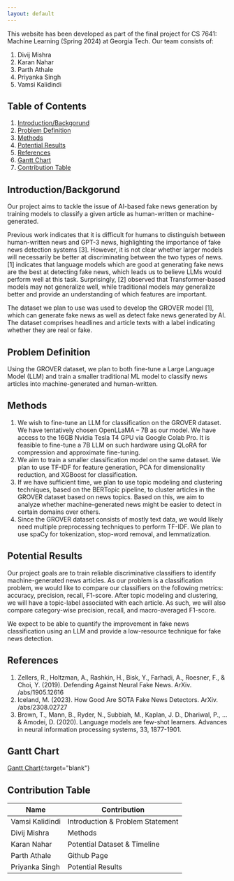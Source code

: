```yaml
---
layout: default
---
```


<!-- Text can be **bold**, _italic_, or ~~strikethrough~~. -->

<!-- [Link to another page](./another-page.html). -->

<!-- There should be whitespace between paragraphs. -->

This website has been developed as part of the final project for CS 7641: Machine Learning (Spring 2024) at Georgia Tech. Our team consists of:
1. Divij Mishra
2. Karan Nahar
3. Parth Athale
4. Priyanka Singh
5. Vamsi Kalidindi

## Table of Contents

1. [Introduction/Backgorund](#introduction-backgorund)
2. [Problem Definition](#problem-definition)
3. [Methods](#methods)
4. [Potential Results](#potential-results)
5. [References](#references)
6. [Gantt Chart](#gantt-chart)
7. [Contribution Table](#contribution-table)

## Introduction/Backgorund
Our project aims to tackle the issue of AI-based fake news generation by training models to classify a given article as human-written or machine-generated. 

Previous work indicates that it is difficult for humans to distinguish between human-written news and GPT-3 news, highlighting the importance of fake news detection systems [3]. However, it is not clear whether larger models will necessarily be better at discriminating between the two types of news. [1] indicates that language models which are good at generating fake news are the best at detecting fake news, which leads us to believe LLMs would perform well at this task. Surprisingly, [2] observed that Transformer-based models may not generalize well, while traditional models may generalize better and provide an understanding of which features are important. 

The dataset we plan to use was used to develop the GROVER model [1], which can generate fake news as well as detect fake news generated by AI. The dataset comprises headlines and article texts with a label indicating whether they are real or fake.

## Problem Definition
Using the GROVER dataset, we plan to both fine-tune a Large Language Model (LLM) and train a smaller traditional ML model to classify news articles into machine-generated and human-written.

## Methods
1. We wish to fine-tune an LLM for classification on the GROVER dataset. We have tentatively chosen OpenLLaMA – 7B as our model. We have access to the 16GB Nvidia Tesla T4 GPU via Google Colab Pro. It is feasible to fine-tune a 7B LLM on such hardware using QLoRA for compression and approximate fine-tuning. 
2. We aim to train a smaller classification model on the same dataset. We plan to use TF-IDF for feature generation, PCA for dimensionality reduction, and XGBoost for classification. 
3. If we have sufficient time, we plan to use topic modeling and clustering techniques, based on the BERTopic pipeline, to cluster articles in the GROVER dataset based on news topics. Based on this, we aim to analyze whether machine-generated news might be easier to detect in certain domains over others. 
4. Since the GROVER dataset consists of mostly text data, we would likely need multiple preprocessing techniques to perform TF-IDF. We plan to use spaCy for tokenization, stop-word removal, and lemmatization. 

## Potential Results
Our project goals are to train reliable discriminative classifiers to identify machine-generated news articles. As our problem is a classification problem, we would like to compare our classifiers on the following metrics: accuracy, precision, recall, F1-score. After topic modeling and clustering, we will have a topic-label associated with each article. As such, we will also compare category-wise precision, recall, and macro-averaged F1-score. 

We expect to be able to quantify the improvement in fake news classification using an LLM and provide a low-resource technique for fake news detection. 

## References
1. Zellers, R., Holtzman, A., Rashkin, H., Bisk, Y., Farhadi, A., Roesner, F., & Choi, Y. (2019). Defending Against Neural Fake News. ArXiv. /abs/1905.12616 
2. Iceland, M. (2023). How Good Are SOTA Fake News Detectors. ArXiv. /abs/2308.02727  
3. Brown, T., Mann, B., Ryder, N., Subbiah, M., Kaplan, J. D., Dhariwal, P., ... & Amodei, D. (2020). Language models are few-shot learners. Advances in neural information processing systems, 33, 1877-1901. 

## Gantt Chart

[Gantt Chart](https://gtvault-my.sharepoint.com/:x:/r/personal/dmishra45_gatech_edu/_layouts/15/Doc.aspx?sourcedoc=%7BDA3309D5-6333-485C-982B-E5EFEF764199%7D&file=GanttChart%20-%20Spring.xlsx&action=default&mobileredirect=true){:target="blank"}

## Contribution Table

| Name | Contribution |
|----------|----------|
| Vamsi Kalidindi | Introduction & Problem Statement | 
| Divij Mishra | Methods | 
| Karan Nahar | Potential Dataset & Timeline |
| Parth Athale | Github Page |
| Priyanka Singh | Potential Results |
